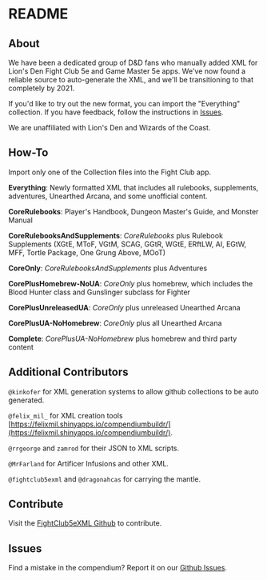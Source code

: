 # README


## About

We have been a dedicated group of D&D fans who manually added XML for Lion's Den Fight Club 5e and Game Master 5e apps. We've now found a reliable source to auto-generate the XML, and we'll be transitioning to that completely by 2021.

If you'd like to try out the new format, you can import the "Everything" collection. If you have feedback, follow the instructions in [Issues](#Issues).

We are unaffiliated with Lion's Den and Wizards of the Coast.


## How-To

Import only one of the Collection files into the Fight Club app.

**Everything**: Newly formatted XML that includes all rulebooks, supplements, adventures, Unearthed Arcana, and some unofficial content.

**CoreRulebooks**: Player's Handbook, Dungeon Master's Guide, and Monster Manual

**CoreRulebooksAndSupplements**: _CoreRulebooks_ plus Rulebook Supplements (XGtE, MToF, VGtM, SCAG, GGtR, WGtE, ERftLW, AI, EGtW, MFF, Tortle Package, One Grung Above, MOoT)

**CoreOnly**: _CoreRulebooksAndSupplements_ plus Adventures

**CorePlusHomebrew-NoUA**: _CoreOnly_ plus homebrew, which includes the Blood Hunter class and Gunslinger subclass for Fighter

**CorePlusUnreleasedUA**: _CoreOnly_ plus unreleased Unearthed Arcana

**CorePlusUA-NoHomebrew**: _CoreOnly_ plus all Unearthed Arcana

**Complete**: _CorePlusUA-NoHomebrew_ plus homebrew and third party content


## Additional Contributors

`@kinkofer` for XML generation systems to allow github collections to be auto generated.

`@felix_mil_` for XML creation tools [https://felixmil.shinyapps.io/compendiumbuildr/](https://felixmil.shinyapps.io/compendiumbuildr/).

`@rrgeorge` and `zamrod` for their JSON to XML scripts.

`@MrFarland` for Artificer Infusions and other XML.

`@fightclub5exml` and `@dragonahcas` for carrying the mantle.


## Contribute

Visit the [FightClub5eXML Github](https://github.com/kinkofer/FightClub5eXML) to contribute.


## Issues

Find a mistake in the compendium? Report it on our [Github Issues](https://github.com/kinkofer/FightClub5eXML/issues).

